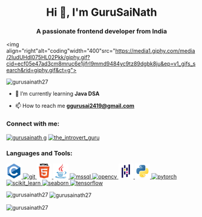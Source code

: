 <h1 align="center">Hi 👋, I'm GuruSaiNath</h1>
<h3 align="center">A passionate frontend developer from India</h3>

<img align="right"alt="coding"width="400"src="https://media1.giphy.com/media/2IudUHdI075HL02Pkk/giphy.gif?cid=ecf05e47ad3cm8mruc6e1jifrl9mmd9484yc9tz89dgbk8ju&ep=v1_gifs_search&rid=giphy.gif&ct=g">

<p align="left"> <img src="https://komarev.com/ghpvc/?username=gurusainath27&label=Profile%20views&color=0e75b6&style=flat" alt="gurusainath27" /> </p>

- 🌱 I’m currently learning **Java DSA**

- 📫 How to reach me **ggurusai2419@gmail.com**

<h3 align="left">Connect with me:</h3>
<p align="left">
<a href="https://linkedin.com/in/gurusainath g" target="blank"><img align="center" src="https://raw.githubusercontent.com/rahuldkjain/github-profile-readme-generator/master/src/images/icons/Social/linked-in-alt.svg" alt="gurusainath g" height="30" width="40" /></a>
<a href="https://instagram.com/the_introvert_guru" target="blank"><img align="center" src="https://raw.githubusercontent.com/rahuldkjain/github-profile-readme-generator/master/src/images/icons/Social/instagram.svg" alt="the_introvert_guru" height="30" width="40" /></a>
</p>

<h3 align="left">Languages and Tools:</h3>
<p align="left"> <a href="https://www.cprogramming.com/" target="_blank" rel="noreferrer"> <img src="https://raw.githubusercontent.com/devicons/devicon/master/icons/c/c-original.svg" alt="c" width="40" height="40"/> </a> <a href="https://git-scm.com/" target="_blank" rel="noreferrer"> <img src="https://www.vectorlogo.zone/logos/git-scm/git-scm-icon.svg" alt="git" width="40" height="40"/> </a> <a href="https://www.w3.org/html/" target="_blank" rel="noreferrer"> <img src="https://raw.githubusercontent.com/devicons/devicon/master/icons/html5/html5-original-wordmark.svg" alt="html5" width="40" height="40"/> </a> <a href="https://www.java.com" target="_blank" rel="noreferrer"> <img src="https://raw.githubusercontent.com/devicons/devicon/master/icons/java/java-original.svg" alt="java" width="40" height="40"/> </a> <a href="https://www.microsoft.com/en-us/sql-server" target="_blank" rel="noreferrer"> <img src="https://www.svgrepo.com/show/303229/microsoft-sql-server-logo.svg" alt="mssql" width="40" height="40"/> </a> <a href="https://opencv.org/" target="_blank" rel="noreferrer"> <img src="https://www.vectorlogo.zone/logos/opencv/opencv-icon.svg" alt="opencv" width="40" height="40"/> </a> <a href="https://pandas.pydata.org/" target="_blank" rel="noreferrer"> <img src="https://raw.githubusercontent.com/devicons/devicon/2ae2a900d2f041da66e950e4d48052658d850630/icons/pandas/pandas-original.svg" alt="pandas" width="40" height="40"/> </a> <a href="https://www.python.org" target="_blank" rel="noreferrer"> <img src="https://raw.githubusercontent.com/devicons/devicon/master/icons/python/python-original.svg" alt="python" width="40" height="40"/> </a> <a href="https://pytorch.org/" target="_blank" rel="noreferrer"> <img src="https://www.vectorlogo.zone/logos/pytorch/pytorch-icon.svg" alt="pytorch" width="40" height="40"/> </a> <a href="https://scikit-learn.org/" target="_blank" rel="noreferrer"> <img src="https://upload.wikimedia.org/wikipedia/commons/0/05/Scikit_learn_logo_small.svg" alt="scikit_learn" width="40" height="40"/> </a> <a href="https://seaborn.pydata.org/" target="_blank" rel="noreferrer"> <img src="https://seaborn.pydata.org/_images/logo-mark-lightbg.svg" alt="seaborn" width="40" height="40"/> </a> <a href="https://www.tensorflow.org" target="_blank" rel="noreferrer"> <img src="https://www.vectorlogo.zone/logos/tensorflow/tensorflow-icon.svg" alt="tensorflow" width="40" height="40"/> </a> </p>

<p><img align="left" src="https://github-readme-stats.vercel.app/api/top-langs?username=gurusainath27&show_icons=true&locale=en&layout=compact" alt="gurusainath27" /></p>

<p>&nbsp;<img align="center" src="https://github-readme-stats.vercel.app/api?username=gurusainath27&show_icons=true&locale=en" alt="gurusainath27" /></p>

<p><img align="center" src="https://github-readme-streak-stats.herokuapp.com/?user=gurusainath27&" alt="gurusainath27" /></p>
